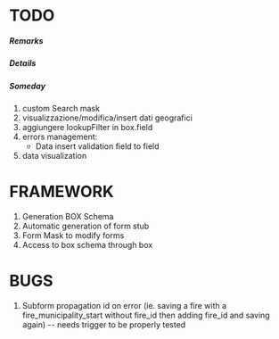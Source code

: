 TODO
====



##### Remarks

##### Details


##### Someday

1. custom Search mask
1. visualizzazione/modifica/insert dati geografici
1. aggiungere lookupFilter in box.field
1. errors management:
    - Data insert validation field to field
1. data visualization

FRAMEWORK
====
1. Generation BOX Schema
1. Automatic generation of form stub
1. Form Mask to modify forms
1. Access to box schema through box

BUGS
===
1. Subform propagation id on error (ie. saving a fire with a fire_municipality_start without fire_id then adding fire_id and saving again) -- needs trigger to be properly tested
